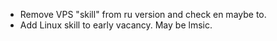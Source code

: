 * Remove VPS "skill" from ru version and check en maybe to.
* Add Linux skill to early vacancy. May be lmsic.
